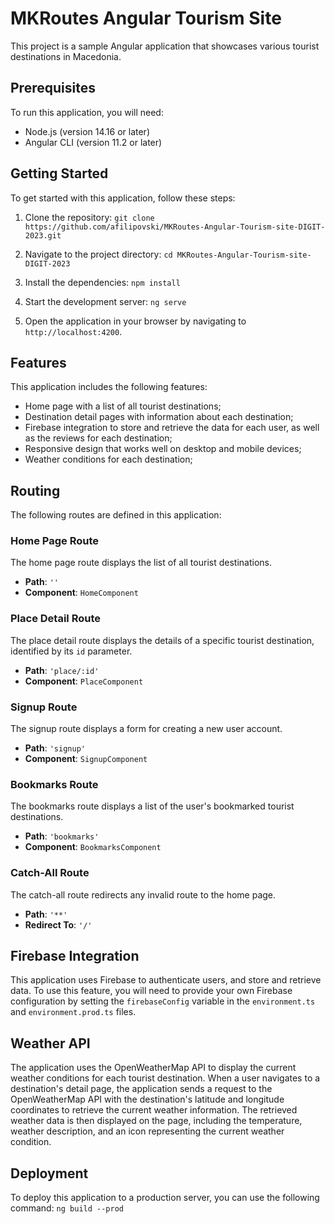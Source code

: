 # MKRoutes Angular Tourism Site

This project is a sample Angular application that showcases various tourist destinations in Macedonia.

## Prerequisites

To run this application, you will need:

- Node.js (version 14.16 or later)
- Angular CLI (version 11.2 or later)

## Getting Started

To get started with this application, follow these steps:

1. Clone the repository:
`git clone https://github.com/afilipovski/MKRoutes-Angular-Tourism-site-DIGIT-2023.git`

2. Navigate to the project directory:
`cd MKRoutes-Angular-Tourism-site-DIGIT-2023`

3. Install the dependencies:
`npm install`

4. Start the development server:
`ng serve`

5. Open the application in your browser by navigating to `http://localhost:4200`.

## Features

This application includes the following features:

- Home page with a list of all tourist destinations;
- Destination detail pages with information about each destination;
- Firebase integration to store and retrieve the data for each user, as well as the reviews for each destination;
- Responsive design that works well on desktop and mobile devices;
- Weather conditions for each destination;

## Routing

The following routes are defined in this application:

### Home Page Route

The home page route displays the list of all tourist destinations.

- **Path**: `''`
- **Component**: `HomeComponent`

### Place Detail Route

The place detail route displays the details of a specific tourist destination, identified by its `id` parameter.

- **Path**: `'place/:id'`
- **Component**: `PlaceComponent`

### Signup Route

The signup route displays a form for creating a new user account.

- **Path**: `'signup'`
- **Component**: `SignupComponent`

### Bookmarks Route

The bookmarks route displays a list of the user's bookmarked tourist destinations.

- **Path**: `'bookmarks'`
- **Component**: `BookmarksComponent`

### Catch-All Route

The catch-all route redirects any invalid route to the home page.

- **Path**: `'**'`
- **Redirect To**: `'/'`

## Firebase Integration

This application uses Firebase to authenticate users, and store and retrieve data. To use this feature, you will need to provide your own Firebase configuration by setting the `firebaseConfig` variable in the `environment.ts` and `environment.prod.ts` files.

## Weather API

The application uses the OpenWeatherMap API to display the current weather conditions for each tourist destination. When a user navigates to a destination's detail page, the application sends a request to the OpenWeatherMap API with the destination's latitude and longitude coordinates to retrieve the current weather information. The retrieved weather data is then displayed on the page, including the temperature, weather description, and an icon representing the current weather condition.

## Deployment

To deploy this application to a production server, you can use the following command:
`ng build --prod`
